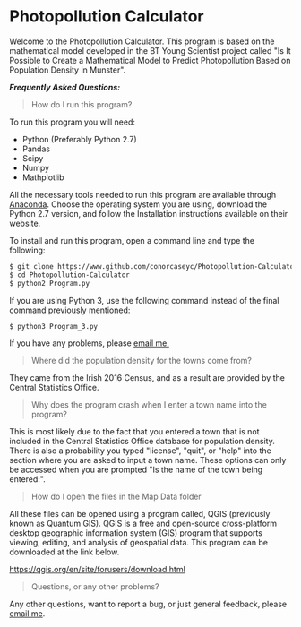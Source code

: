 # Photopollution Calculator

Welcome to the Photopollution Calculator. This program is based on the mathematical model developed in the BT Young Scientist project called "Is It Possible to Create a Mathematical Model to Predict Photopollution Based on Population Density in Munster".

***Frequently Asked Questions:***

> How do I run this program?

To run this program you will need:

* Python (Preferably Python 2.7)
* Pandas
* Scipy
* Numpy
* Mathplotlib

All the necessary tools needed to run this program are available through [Anaconda](https://www.anaconda.com/download/).
Choose the operating system you are using, download the Python 2.7 version, and follow the Installation instructions available on their website.

To install and run this program, open a command line and type the following:

``` bash
$ git clone https://www.github.com/conorcaseyc/Photopollution-Calculator 
$ cd Photopollution-Calculator
$ python2 Program.py
```
If you are using Python 3, use the following command instead of the final command previously mentioned:

```bash
$ python3 Program_3.py
```

If you have any problems, please [email me.](mailto:16ccasey@student.kenmarecs.com)
> Where did the population density for the towns come from?

They came from the Irish 2016 Census, and as a result are provided by the Central Statistics Office.

> Why does the program crash when I enter a town name into the program?

This is most likely due to the fact that you entered a town that is not included in the Central Statistics Office database for population density. There is also a probability you typed "license", "quit", or "help" into the section where you are asked to input a town name. These options can only be accessed when you are prompted "Is the name of the town being entered:".
  
> How do I open the files in the Map Data folder

All these files can be opened using a program called, QGIS (previously known as Quantum GIS). QGIS is a free and open-source cross-platform desktop geographic information system (GIS) program that supports viewing, editing, and analysis of geospatial data. This program can be downloaded at the link below.

https://qgis.org/en/site/forusers/download.html

> Questions, or any other problems?

Any other questions, want to report a bug, or just general feedback, please [email me](mailto:16ccasey@student.kenmarecs.com).  
